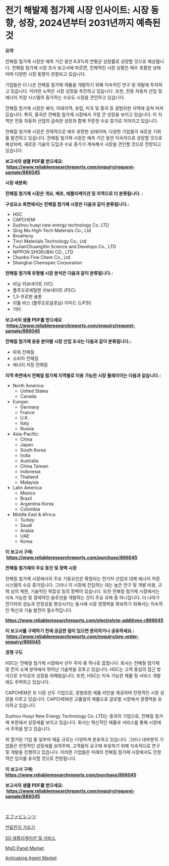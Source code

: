 <p><h1>전기 해발제 첨가제 시장 인사이트: 시장 동향, 성장, 2024년부터 2031년까지 예측된 것</h1></p><p><strong>요약</strong></p>
<p><p>전해질 첨가제 시장은 예측 기간 동안 6.8%의 연평균 성장률로 성장할 것으로 예상됩니다. 전해질 첨가제 시장 조사 보고서에 따르면, 전체적인 시장 상황은 매우 호황한 상태이며 다양한 시장 동향이 관찰되고 있습니다.</p><p>기업들은 더 나은 전해질 첨가제 제품을 개발하기 위해 지속적인 연구 및 개발에 투자하고 있습니다. 이러한 노력은 시장 성장을 촉진하고 있습니다. 또한, 전동 자동차 산업 및 에너지 저장 시스템의 증가하는 수요도 시장을 견인하고 있습니다.</p><p>전해질 첨가제 시장은 북미, 아태지역, 유럽, 미국 및 중국 등 광범위한 지역에 걸쳐 퍼져 있습니다. 특히, 중국은 전해질 첨가제 시장에서 가장 큰 성장을 보이고 있습니다. 이 지역은 전동 자동차 산업의 급속한 성장과 함께 꾸준한 수요 증가로 이어지고 있습니다.</p><p>전해질 첨가제 시장은 전체적으로 매우 유망한 상태이며, 다양한 기업들이 새로운 기회를 발견하고 있습니다. 전해질 첨가제 시장은 예측 기간 동안 지속적으로 성장할 것으로 예상되며, 새로운 기술의 도입과 수요 증가가 계속해서 시장을 견인할 것으로 전망되고 있습니다.</p></p>
<p><strong>보고서의 샘플 PDF를 받으세요: &nbsp;<a href="https://www.reliableresearchreports.com/enquiry/request-sample/866045">https://www.reliableresearchreports.com/enquiry/request-sample/866045</a></strong></p>
<p><strong>시장 세분화:</strong></p>
<p><strong> 전해질 첨가제 시장은 개요, 배포, 애플리케이션 및 지역으로 더 분류됩니다. :</strong></p>
<p><strong>구성요소 측면에서는 전해질 첨가제 시장은 다음과 같이 분류됩니다.:</strong></p>
<p><ul><li>HSC</li><li>CAPCHEM</li><li>Suzhou huayi new energy technology Co. LTD</li><li>Qing Mu High-Tech Materials Co., Ltd</li><li>BroaHony</li><li>Tinci Materials Technology Co., Ltd</li><li>FuJianChuangXin Science and Develops Co., LTD</li><li>NIPPON SHOKUBAI CO., LTD</li><li>Chunbo Fine Chem Co., Ltd</li><li>Shanghai Chemspec Corporation</li></ul></p>
<p><strong> 전해질 첨가제 유형별 시장 분석은 다음과 같이 분류됩니다.:</strong></p>
<p><ul><li>비닐 카보네이트 (VC)</li><li>플루오로에틸렌 카보네이트 (FEC)</li><li>1,3-프로판 술톤</li><li>리튬 비스 (플루오로설포닐) 이미드 (LiFSI)</li><li>기타</li></ul></p>
<p><strong>보고서의 샘플 PDF를 받으세요 :<a href="https://www.reliableresearchreports.com/enquiry/request-sample/866045">https://www.reliableresearchreports.com/enquiry/request-sample/866045</a></strong></p>
<p><strong> 전해질 첨가제 응용 분야별 시장 산업 조사는 다음과 같이 분류됩니다.:</strong></p>
<p><ul><li>파워 전해질</li><li>소비자 전해질</li><li>에너지 저장 전해질</li></ul></p>
<p><strong>지역 측면에서 전해질 첨가제 지역별로 이용 가능한 시장 플레이어는 다음과 같습니다.:</strong></p>
<p><ul>
    <li>
        North America:
        <ul>
            <li>United States</li>
            <li>Canada</li>
        </ul>
    </li>
    <li>
        Europe:
        <ul>
            <li>Germany</li>
            <li>France</li>
            <li>U.K.</li>
            <li>Italy</li>
            <li>Russia</li>
        </ul>
    </li>
    <li>
        Asia-Pacific:
        <ul>
            <li>China</li>
            <li>Japan</li>
            <li>South Korea</li>
            <li>India</li>
            <li>Australia</li>
            <li>China Taiwan</li>
            <li>Indonesia</li>
            <li>Thailand</li>
            <li>Malaysia</li>
        </ul>
    </li>
    <li>
        Latin America:
        <ul>
            <li>Mexico</li>
            <li>Brazil</li>
            <li>Argentina Korea</li>
            <li>Colombia</li>
        </ul>
    </li>
    <li>
        Middle East & Africa:
        <ul>
            <li>Turkey</li>
            <li>Saudi</li>
            <li>Arabia</li>
            <li>UAE</li>
            <li>Korea</li>
        </ul>
    </li>
    </ul></p>
<p><strong>이 보고서 구매: &nbsp;<a href="https://www.reliableresearchreports.com/purchase/866045">https://www.reliableresearchreports.com/purchase/866045</a></strong></p>
<p><strong>전해질 첨가제의 주요 동인 및 장벽 시장</strong></p>
<p><p>전해질 첨가제 시장에서의 주요 기동요인은 확장되는 전기차 산업과 대체 에너지 저장 시스템의 수요 증가입니다. 그러나 이 시장에 진입하는 데는 높은 연구 및 개발 비용, 규제 상의 제한, 기술적인 복잡성 등의 장벽이 있습니다. 또한 전해질 첨가제 시장에서는 지속 가능한 및 경제적인 솔루션을 개발하는 것이 주요 과제 중 하나입니다. 더 나아가 전기차의 성능과 안정성을 향상시키는 동시에 시장 경쟁력을 확보하기 위해서는 지속적인 혁신과 기술 발전이 필수적입니다.</p></p>
<p><strong><a href="https://www.reliableresearchreports.com/electrolyte-additives-r866045">https://www.reliableresearchreports.com/electrolyte-additives-r866045</a></strong></p>
<p><strong>이 보고서를 구매하기 전에 궁금한 점이 있으면 문의하거나 공유하세요.: &nbsp;<a href="https://www.reliableresearchreports.com/enquiry/pre-order-enquiry/866045">https://www.reliableresearchreports.com/enquiry/pre-order-enquiry/866045</a></strong></p>
<p><strong>경쟁 구도</strong></p>
<p><p>HSC는 전해질 첨가제 시장에서 선두 주자 중 하나로 꼽힙니다. 회사는 전해질 첨가제 및 전지 소재 분야에서 뛰어난 기술력을 갖추고 있습니다. HSC는 고객 중심의 접근 방식으로 수익성과 성장을 꾀해왔습니다. 또한, HSC는 지속 가능한 제품 및 서비스 개발에도 주력하고 있습니다.</p><p>CAPCHEM은 또 다른 선두 기업으로, 광범위한 제품 라인을 제공하며 안정적인 시장 성장을 이루고 있습니다. CAPCHEM은 고품질의 제품으로 글로벌 시장에서 경쟁력을 유지하고 있습니다.</p><p>Suzhou Huayi New Energy Technology Co. LTD는 중국의 기업으로, 전해질 첨가제 부문에서 성장세를 보이고 있습니다. 회사는 혁신적인 제품과 서비스를 통해 시장에서 주목을 받고 있습니다.</p><p>위 열거된 기업 중 일부의 매출 규모는 다양하게 분포하고 있습니다. 그러나 대부분의 기업들은 안정적인 성장세를 보여주며, 고객들의 요구에 부응하기 위해 지속적으로 연구 및 개발을 진행하고 있습니다. 이러한 기업들은 미래의 전해질 첨가제 시장에서도 안정적인 입지를 유지할 것으로 전망됩니다.</p></p>
<p><strong>이 보고서 구매: &nbsp; <a href="https://www.reliableresearchreports.com/purchase/866045">https://www.reliableresearchreports.com/purchase/866045</a></strong></p>
<p><strong>보고서의 샘플 PDF를 받으세요: &nbsp;<a href="https://www.reliableresearchreports.com/enquiry/request-sample/866045">https://www.reliableresearchreports.com/enquiry/request-sample/866045</a></strong><strong></strong></p>
<p>&nbsp;</p>
<p><p><a href="https://github.com/oqxogxyvqe90775/Market-Research-Report-List-1/blob/main/848681932729.md">エファビレンツ</a></p><p><a href="https://github.com/vs019sa3m8x/Market-Research-Report-List-1/blob/main/661532629791.md">연료전지 가습기</a></p><p><a href="https://github.com/Madalyell456456/Market-Research-Report-List-1/blob/main/985416529795.md">5G 애플리케이션 및 서비스</a></p><p><a href="https://issuu.com/reportprime-2/docs/mgo-panel-market-size-2030.pptx">MgO Panel Market</a></p><p><a href="https://issuu.com/reportprime-2/docs/anticaking-agent-market-size-2030.pptx">Anticaking Agent Market</a></p></p>